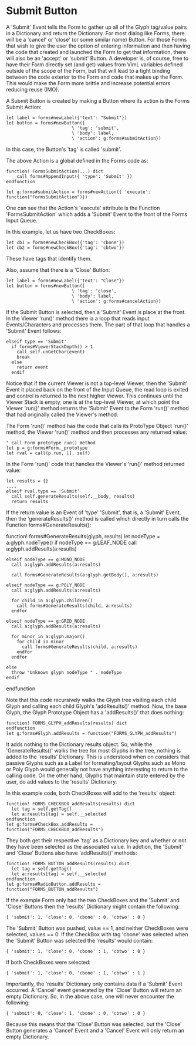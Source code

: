 # Submit Button

A 'Submit' Event tells the Form to gather up all of the Glyph tag/value
pairs in a Dictionary and return the Dictionary. For most dialog
like Forms, there will be a 'cancel' or 'close' (or some similar name) 
Button. For those
Forms that wish to give the user the option of entering information
and then having the code that created and launched the Form to
get that information, there will also be an 'accept' or 'submit'
Button. A developer is, of course, free to have their Form directly
set (and get) values from VimL variables defined outside of the
scope of the Form, but that will lead to a tight binding between
the code exterior to the Form and code that makes up the Form.
This would make the Form more brittle and increase potential errors
reducing reuse (IMO).

A Submit Button is created by making a Button where its action is
the Forms Submit Action:

    let label = forms#newLabel({'text': "Submit"})
    let button = forms#newButton({
                             \ 'tag': 'submit',
                             \ 'body': label,
                             \ 'action': g:forms#submitAction})

In this case, the Button's 'tag' is called 'submit'.

The above Action is a global defined in the Forms code as:

    function! FormsSubmitAction(...) dict
        call forms#AppendInput({ 'type': 'Submit' })
    endfunction

    let g:forms#submitAction = forms#newAction({ 'execute': function("FormsSubmitAction")})

One can see that the Action's 'execute' attribute is the Function
'FormsSubmitAction' which adds a 'Submit' Event to the front of
the Forms Input Queue.

In this example, let us have two CheckBoxes:

    let cb1 = forms#newCheckBox({'tag': 'cbone'})
    let cb2 = forms#newCheckBox({'tag': 'cbtwo'})

These have tags that identify them.

Also, assume that there is a 'Close' Button:

    let label = forms#newLabel({'text': "Close"})
    let button = forms#newButton({
                             \ 'tag': 'close',
                             \ 'body': label,
                             \ 'action': g:forms#cancelAction})

If the Submit Button is selected, then a 'Submit' Event is place at the
front. In the Viewer 'run()' method  there ia a loop that reads
input Events/Characters and processes them. The part of that loop
that handles a 'Submit' Event follows:

    elseif type == 'Submit'
      if forms#ViewerStackDepth() > 1
        call self.unGetChar(event)
        break
      else
        return event
      endif

Notice that if the current Viewer is not a top-level Viewer, then
the 'Submit' Event it placed back on the front of the Input Queue,
the read loop is exited and control is returned to the next higher
Viewer. This continues until the Viewer Stack is empty, one is at
the top-level Viewer, at which point the Viewer 'run()' method
returns the 'Submit' Event to the Form 'run()' method that had
originally called the Viewer's method.

The Form 'run()' method has the code that calls its ProtoType Object
'run()' method, the Viewer 'run()' method and then processes 
any returned value:

    " call Form prototype run() method
    let p = g:forms#Form._prototype
    let rval = call(p.run, [], self)

In the Form 'run()' code that handles the Viewer's 'run()' method 
returned value:

    let results = {}
    ....
    elseif rval.type == 'Submit'
      call self.generateResults(self.__body, results)
      return results

If the return value is an Event of 'type' 'Submit', that is, a 'Submit'
Event, then the 'generateResults()' method is called which directly
in turn calls the Function forms#GenerateResults():

  function! forms#GenerateResults(glyph, results)
    let nodeType = a:glyph.nodeType()
    if nodeType == g:LEAF_NODE
      call a:glyph.addResults(a:results)

    elseif nodeType == g:MONO_NODE
      call a:glyph.addResults(a:results)

      call forms#GenerateResults(a:glyph.getBody(), a:results)

    elseif nodeType == g:POLY_NODE
      call a:glyph.addResults(a:results)

      for child in a:glyph.children()
        call forms#GenerateResults(child, a:results)
      endfor

    elseif nodeType == g:GRID_NODE
      call a:glyph.addResults(a:results)

      for minor in a:glyph.major()
        for child in minor
          call forms#GenerateResults(child, a:results)
        endfor
      endfor

    else
      throw "Unknown glyph nodeType " . nodeType
    endif
  endfunction

Note that this code recursively walks the Glyph tree visiting
each child Glyph and calling each child Glyph's 'addResults()'
method. Now, the base Glyph, the Glyph Prototype Object has
a 'addResults()' that does nothing:

    function! FORMS_GLYPH_addResults(results) dict
    endfunction
    let g:forms#Glyph.addResults = function("FORMS_GLYPH_addResults")

It adds nothing to the Dictionary results object. So, while the
'GenerateResults()' walks the tree for most Glyphs in the tree, nothing
is added to the 'results' Dictionary. This is understood when on
considers that passive Glyphs such as a Label for formating/layout
Glyphs such as Mono or Poly Glyph would generally not have anything
interesting to return to the calling code. On the other hand,
Glyphs that maintain state entered by the user, do add values to the
'results' Dictionary.

In this example code, both CheckBoxes will add to the 'results'
object:

    function! FORMS_CHECKBOX_addResults(results) dict
      let tag = self.getTag()
      let a:results[tag] = self.__selected
    endfunction
    let g:forms#CheckBox.addResults = function("FORMS_CHECKBOX_addResults")

They both get their respective 'tag' as a Dictionary key and 
whether or not they have been selected as the associated value.
In addtion, the 'Submit' and 'Close' Buttons also have 'addResults()'
methods:

    function! FORMS_BUTTON_addResults(results) dict
      let tag = self.getTag()
      let a:results[tag] = self.__selected
    endfunction
    let g:forms#RadioButton.addResults = function("FORMS_BUTTON_addResults")

If the example Form only had the two CheckBoxes and the 'Submit' and
'Close' Buttons then the 'results' Dictionary might contain the following:

    { 'submit': 1, 'close': 0, 'cbone' : 0, 'cbtwo' : 0 }

The 'Submit' Button was pushed, value == 1, and neither CheckBoxes
were selected, values == 0.
If the CheckBox with tag 'cbone' was selected when the 'Submit'
Button was selected the 'results' would contain:

    { 'submit': 1, 'close': 0, 'cbone' : 1, 'cbtwo' : 0 }

If both CheckBoxes were selected:

    { 'submit': 1, 'close': 0, 'cbone' : 1, 'cbtwo' : 1 }

Importantly, the 'results' Dictionary only contains data if a
'Submit' Event occurred. A 'Cancel' event generated by the 'Close'
Button will return an empty Dictionary. So, in the above case, one 
will never encounter the following:

    { 'submit': 0, 'close': 1, 'cbone' : 0, 'cbtwo' : 0 }

Because this means that the 'Close' Button was selected, but the
'Close' Button generates a 'Cancel' Event and a 'Cancel' Event
will only return an empty Dictionary.



